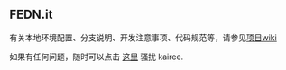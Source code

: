 ## FEDN.it

有关本地环境配置、分支说明、开发注意事项、代码规范等，请参见[项目wiki](./wikis/home)

如果有任何问题，随时可以点击 [这里](RTXLite.HotLink://UserName=kaireewu) 骚扰 kairee.